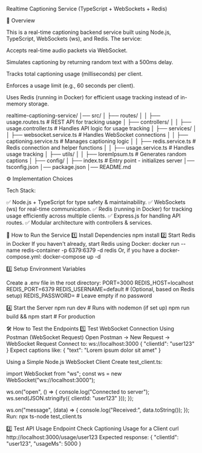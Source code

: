 Realtime Captioning Service (TypeScript + WebSockets + Redis)

📌 Overview

This is a real-time captioning backend service built using Node.js, TypeScript, WebSockets (ws), and Redis. The service:

Accepts real-time audio packets via WebSocket.

Simulates captioning by returning random text with a 500ms delay.

Tracks total captioning usage (milliseconds) per client.

Enforces a usage limit (e.g., 60 seconds per client).

Uses Redis (running in Docker) for efficient usage tracking instead of in-memory storage.

realtime-captioning-service/
│── src/
│ ├── routes/
│ │ ├── usage.routes.ts # REST API for tracking usage
│ ├── controllers/
│ │ ├── usage.controller.ts # Handles API logic for usage tracking
│ ├── services/
│ │ ├── websocket.service.ts # Handles WebSocket connections
│ │ ├── captioning.service.ts # Manages captioning logic
│ │ ├── redis.service.ts # Redis connection and helper functions
│ │ ├── usage.service.ts # Handles usage tracking
│ ├── utils/
│ │ ├── loremIpsum.ts # Generates random captions
│ ├── config/
│ ├── index.ts # Entry point - initializes server
│── tsconfig.json
│── package.json
│── README.md

⚙️ Implementation Choices

Tech Stack:

✅ Node.js + TypeScript for type safety & maintainability.
✅ WebSockets (ws) for real-time communication.
✅ Redis (running in Docker) for tracking usage efficiently across multiple clients.
✅ Express.js for handling API routes.
✅ Modular architecture with controllers & services.

🚀 How to Run the Service
1️⃣ Install Dependencies
npm install
2️⃣ Start Redis in Docker
If you haven't already, start Redis using Docker:
docker run --name redis-container -p 6379:6379 -d redis
Or, if you have a docker-compose.yml:
docker-compose up -d

3️⃣ Setup Environment Variables

Create a .env file in the root directory:
PORT=3000
REDIS_HOST=localhost
REDIS_PORT=6379
REDIS_USERNAME=default # (Optional, based on Redis setup)
REDIS_PASSWORD= # Leave empty if no password

4️⃣ Start the Server
npm run dev # Runs with nodemon (if set up)
npm run build && npm start # For production

🛠️ How to Test the Endpoints
1️⃣ Test WebSocket Connection
Using Postman (WebSocket Request)
Open Postman → New Request → WebSocket Request
Connect to:
ws://localhost:3000
{ "clientId": "user123" }
Expect captions like:
{ "text": "Lorem ipsum dolor sit amet" }

Using a Simple Node.js WebSocket Client
Create test_client.ts:

import WebSocket from "ws";
const ws = new WebSocket("ws://localhost:3000");

ws.on("open", () => {
console.log("Connected to server");
ws.send(JSON.stringify({ clientId: "user123" }));
});

ws.on("message", (data) => {
console.log("Received:", data.toString());
});
Run:
npx ts-node test_client.ts

2️⃣ Test API Usage Endpoint
Check Captioning Usage for a Client
curl http://localhost:3000/usage/user123
Expected response:
{ "clientId": "user123", "usageMs": 5000 }
